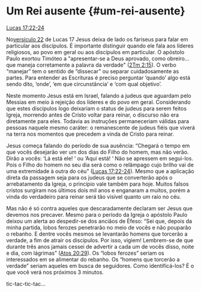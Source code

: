 # **Um Rei ausente** {#um-rei-ausente}

[Lucas 17:22-24](http://bibliaonline.com.br/acf/lc/17/22-24)

No[versículo 22](http://bibliaonline.com.br/acf/lc/17/22) de Lucas 17 Jesus deixa de lado os fariseus para falar em particular aos discípulos. É importante distinguir quando ele fala aos líderes religiosos, ao povo em geral ou aos discípulos em particular. O apóstolo Paulo exortou Timóteo a &quot;apresentar-se a Deus aprovado, como obreiro... que maneja corretamente a palavra da verdade&quot; ([2Tm 2:15](http://bibliaonline.com.br/acf/2tm/2/15)). O verbo “manejar” tem o sentido de “dissecar” ou separar cuidadosamente as partes. Para entender as Escrituras é preciso perguntar ‘quando’ algo está sendo dito, ‘onde’, ‘em que circunstância’ e ‘com qual objetivo’.

Neste momento Jesus está em Israel, falando a judeus que aguardam pelo Messias em meio à rejeição dos líderes e do povo em geral. Considerando que estes discípulos logo deixariam o status de judeus para serem feitos Igreja, morrendo antes de Cristo voltar para reinar, o discurso não era diretamente para eles. Todavia as instruções permaneceriam válidas para pessoas naquele mesmo caráter: o remanescente de judeus fiéis que viverá na terra nos momentos que precedem a vinda de Cristo para reinar.

Jesus começa falando do período de sua ausência: “Chegará o tempo em que vocês desejarão ver um dos dias do Filho do homem, mas não verão. Dirão a vocês: ‘Lá está ele! ‘ ou ‘Aqui está! ‘ Não se apressem em segui-los. Pois o Filho do homem no seu dia será como o relâmpago cujo brilho vai de uma extremidade à outra do céu” ([Lucas 17:22-24](http://bibliaonline.com.br/acf/lc/17/22-24)). Mesmo que a aplicação direta da passagem seja para os judeus que se converterão após o arrebatamento da Igreja, o princípio vale também para hoje. Muitos falsos cristos surgiram nos últimos dois mil anos e enganaram a muitos, porém a vinda do verdadeiro para reinar será tão visível quanto um raio no céu.

Mas não é só contra aqueles que descaradamente declaram ser Jesus que devemos nos precaver. Mesmo para o período da Igreja o apóstolo Paulo deixou um alerta ao despedir-se dos anciãos de Éfeso: “Sei que, depois da minha partida, lobos ferozes penetrarão no meio de vocês e não pouparão o rebanho. E dentre vocês mesmos se levantarão homens que torcerão a verdade, a fim de atrair os discípulos. Por isso, vigiem! Lembrem-se de que durante três anos jamais cessei de advertir a cada um de vocês disso, noite e dia, com lágrimas” ([Atos 20:29](http://bibliaonline.com.br/acf/atos/20/29)). Os “lobos ferozes” seriam os interessados em se alimentar do rebanho. Os “homens que torcerão a verdade” seriam aqueles em busca de seguidores. Como identificá-los? É o que você verá nos próximos 3 minutos.

tic-tac-tic-tac...